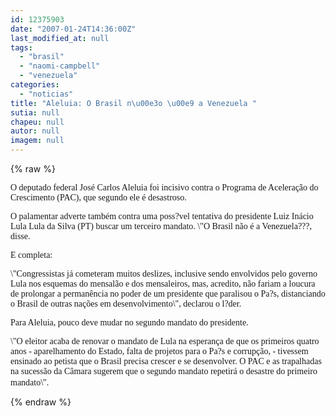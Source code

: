 ```yaml
---
id: 12375903
date: "2007-01-24T14:36:00Z"
last_modified_at: null
tags:
  - "brasil"
  - "naomi-campbell"
  - "venezuela"
categories:
  - "noticias"
title: "Aleluia: O Brasil n\u00e3o \u00e9 a Venezuela "
sutia: null
chapeu: null
autor: null
imagem: null
---
```

{% raw %}
<p><P><FONT face=Verdana>O deputado federal José Carlos Aleluia foi incisivo contra o Programa de Aceleração do Crescimento (PAC), que segundo ele é desastroso. </FONT></P></p>
<p><P><FONT face=Verdana>O palamentar adverte também contra uma poss?vel tentativa do presidente Luiz Inácio Lula Lula da Silva (PT) buscar um terceiro mandato. \"O Brasil não é a Venezuela???, disse.&nbsp;</FONT></P></p>
<p><P><FONT face=Verdana>E&nbsp;completa: </FONT></P></p>
<p><P><FONT face=Verdana>\"Congressistas já cometeram muitos deslizes, inclusive sendo envolvidos pelo governo Lula nos esquemas do mensalão e dos mensaleiros, mas, acredito, não fariam a loucura de prolongar a permanência no poder de um presidente que paralisou o Pa?s, distanciando o Brasil de outras nações em desenvolvimento\", declarou o l?der.</FONT></P></p>
<p><P><FONT face=Verdana>Para Aleluia, pouco deve mudar no segundo mandato do presidente. </FONT></P></p>
<p><P><FONT face=Verdana>\"O eleitor acaba de renovar o mandato de Lula na esperança de que os primeiros quatro anos - aparelhamento do Estado, falta de projetos para o Pa?s e corrupção, - tivessem ensinado ao petista que o Brasil precisa crescer e se desenvolver. O PAC e as trapalhadas na sucessão da Câmara sugerem que o segundo mandato repetirá o desastre do primeiro mandato\".</FONT>&nbsp;</P> </p>
{% endraw %}